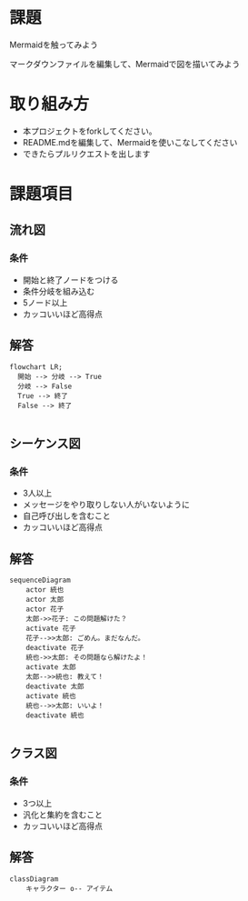 # 課題
Mermaidを触ってみよう

マークダウンファイルを編集して、Mermaidで図を描いてみよう

# 取り組み方
* 本プロジェクトをforkしてください。
* README.mdを編集して、Mermaidを使いこなしてください
* できたらプルリクエストを出します

# 課題項目
## 流れ図
### 条件
- 開始と終了ノードをつける
- 条件分岐を組み込む
- 5ノード以上
- カッコいいほど高得点

## 解答
```mermaid
flowchart LR;
  開始 --> 分岐 --> True
  分岐 --> False
  True --> 終了
  False --> 終了
  
```

## シーケンス図
### 条件
- 3人以上
- メッセージをやり取りしない人がいないように
- 自己呼び出しを含むこと
- カッコいいほど高得点

## 解答
```mermaid
sequenceDiagram
    actor 統也
    actor 太郎
    actor 花子
    太郎->>花子: この問題解けた？
    activate 花子
    花子-->>太郎: ごめん。まだなんだ。
    deactivate 花子
    統也->>太郎: その問題なら解けたよ！
    activate 太郎
    太郎-->>統也: 教えて！
    deactivate 太郎
    activate 統也
    統也-->>太郎: いいよ！
    deactivate 統也
    
```

## クラス図

### 条件
- 3つ以上
- 汎化と集約を含むこと
- カッコいいほど高得点

## 解答
```mermaid
classDiagram
    キャラクター o-- アイテム
```
